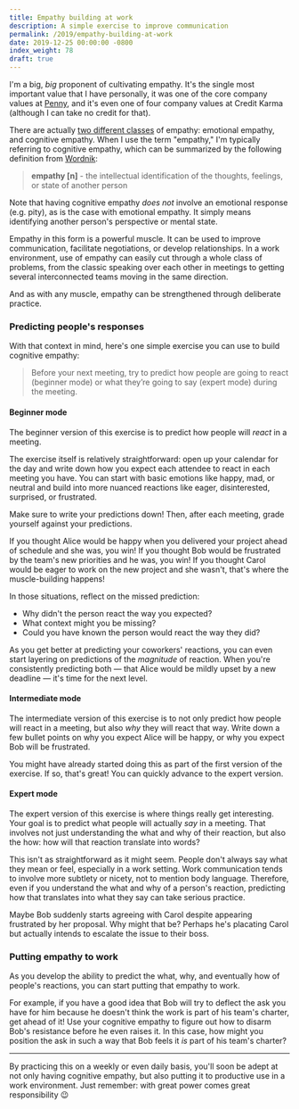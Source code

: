 ```yaml
---
title: Empathy building at work
description: A simple exercise to improve communication
permalink: /2019/empathy-building-at-work
date: 2019-12-25 00:00:00 -0800
index_weight: 78
draft: true
---
```


I'm a big, _big_ proponent of cultivating empathy. It's the single most important value that I have personally, it was one of the core company values at [Penny](https://pennyapp.io), and it's even one of four company values at Credit Karma (although I can take no credit for that).

There are actually [two different classes](https://en.wikipedia.org/wiki/Empathy#Classification) of empathy: emotional empathy, and cognitive empathy. When I use the term "empathy," I'm typically referring to cognitive empathy, which can be summarized by the following definition from [Wordnik](https://www.wordnik.com/words/empathy):

> **empathy [n]** - the intellectual identification of the thoughts, feelings, or state of another person

Note that having cognitive empathy _does not_ involve an emotional response (e.g. pity), as is the case with emotional empathy. It simply means identifying another person's perspective or mental state.

Empathy in this form is a powerful muscle. It can be used to improve communication, facilitate negotiations, or develop relationships. In a work environment, use of empathy can easily cut through a whole class of problems, from the classic speaking over each other in meetings to getting several interconnected teams moving in the same direction.

And as with any muscle, empathy can be strengthened through deliberate practice.

### Predicting people's responses

With that context in mind, here's one simple exercise you can use to build cognitive empathy:

> Before your next meeting, try to predict how people are going to react (beginner mode) or what they’re going to say (expert mode) during the meeting.

#### Beginner mode

The beginner version of this exercise is to predict how people will _react_ in a meeting.

The exercise itself is relatively straightforward: open up your calendar for the day and write down how you expect each attendee to react in each meeting you have. You can start with basic emotions like happy, mad, or neutral and build into more nuanced reactions like eager, disinterested, surprised, or frustrated.

Make sure to write your predictions down! Then, after each meeting, grade yourself against your predictions.

If you thought Alice would be happy when you delivered your project ahead of schedule and she was, you win! If you thought Bob would be frustrated by the team's new priorities and he was, you win! If you thought Carol would be eager to work on the new project and she wasn't, that's where the muscle-building happens!

In those situations, reflect on the missed prediction:

* Why didn't the person react the way you expected?
* What context might you be missing?
* Could you have known the person would react the way they did?

As you get better at predicting your coworkers' reactions, you can even start layering on predictions of the _magnitude_ of reaction. When you're consistently predicting both &mdash; that Alice would be mildly upset by a new deadline &mdash; it's time for the next level.

#### Intermediate mode

The intermediate version of this exercise is to not only predict how people will react in a meeting, but also _why_ they will react that way. Write down a few bullet points on why you expect Alice will be happy, or why you expect Bob will be frustrated.

You might have already started doing this as part of the first version of the exercise. If so, that's great! You can quickly advance to the expert version.

#### Expert mode

The expert version of this exercise is where things really get interesting. Your goal is to predict what people will actually _say_ in a meeting. That involves not just understanding the what and why of their reaction, but also the how: how will that reaction translate into words?

This isn't as straightforward as it might seem. People don't always say what they mean or feel, especially in a work setting. Work communication tends to involve more subtlety or nicety, not to mention body language. Therefore, even if you understand the what and why of a person's reaction, predicting how that translates into what they say can take serious practice.

Maybe Bob suddenly starts agreeing with Carol despite appearing frustrated by her proposal. Why might that be? Perhaps he's placating Carol but actually intends to escalate the issue to their boss.

### Putting empathy to work

As you develop the ability to predict the what, why, and eventually how of people's reactions, you can start putting that empathy to work.

For example, if you have a good idea that Bob will try to deflect the ask you have for him because he doesn't think the work is part of his team's charter, get ahead of it! Use your cognitive empathy to figure out how to disarm Bob's resistance before he even raises it. In this case, how might you position the ask in such a way that Bob feels it _is_ part of his team's charter?

---

By practicing this on a weekly or even daily basis, you'll soon be adept at not only having cognitive empathy, but also putting it to productive use in a work environment. Just remember: with great power comes great responsibility 😉
